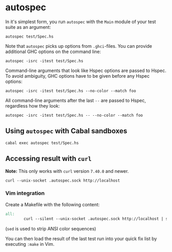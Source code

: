 # autospec

In it's simplest form, you run `autospec` with the `Main` module of your test
suite as an argument:

    autospec test/Spec.hs

Note that `autospec` picks up options from `.ghci`-files.  You can provide
additional GHC options on the command line:

    autospec -isrc -itest test/Spec.hs

Command-line arguments that look like Hspec options are passed to Hspec.  To
avoid ambiguity, GHC options have to be given before any Hspec options:

    autospec -isrc -itest test/Spec.hs --no-color --match foo

All command-line arguments after the last `--` are passed to Hspec, regardless
how they look:

    autospec -isrc -itest test/Spec.hs -- --no-color --match foo

## Using `autospec` with Cabal sandboxes

    cabal exec autospec test/Spec.hs

## Accessing result with `curl`

__Note:__ This only works with `curl` version `7.40.0` and newer.

    curl --unix-socket .autospec.sock http://localhost

### Vim integration

Create a Makefile with the following content:

```Makefile
all:
        curl --silent --unix-socket .autospec.sock http://localhost | sed 's/\x1B\[[0-9;]*[JKmsu]//g'
```

(`sed` is used to strip ANSI color sequences)

You can then load the result of the last test run into your quick fix list by
executing `:make` in Vim.
